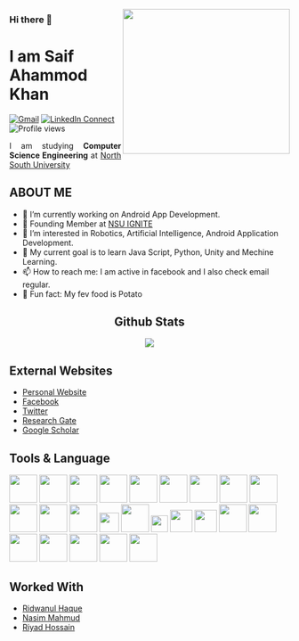 <a target="_blank"><img height = "260" width="300" align="right" src="https://github.com/saif-ahammod/saif-ahammod/blob/main/IMG_0518.JPG"></a>
### Hi there 👋
# I am Saif Ahammod Khan
[![Gmail](https://img.shields.io/badge/%20-Send%20Mail-black?color=14171A&labelColor=ef5350&logo=gmail&logoColor=ffffff)](mailto:saif.ahammod@northsouth.edu)
[![LinkedIn Connect](https://img.shields.io/badge/%20-Connect-black?color=14171A&labelColor=212121&logo=linkedin&logoColor=ffffff)](https://www.linkedin.com/in/md-saif-ahammod-khan-04/)
![Profile views](https://gpvc.arturio.dev/saif-ahammod)
<p align="justify">
I am studying <b>Computer Science Engineering</b> at  <a href="http://www.northsouth.edu/" target="_blank">North South University</a>
</p>


## ABOUT ME
- 🔭 I’m currently working on Android App Development.
- 💼 Founding Member at <a href="https://www.facebook.com/nsuignite" target="_blank">NSU IGNITE</a>
- 🔧  I’m interested in Robotics, Artificial Intelligence, Android Application Development.
- 🎯 My current goal is to learn Java Script, Python, Unity and Mechine Learning.
- 📫 How to reach me: I am active in facebook and I also check email regular.
- 🎨 Fun fact: My fev food is Potato


<h2 align="center">Github Stats</h2>
<div align="center">
  <img src="https://github-readme-streak-stats.herokuapp.com?user=saif-ahammod&theme=github-dark&hide_border=true&date_format=j%20M%5B%20Y%5D&stroke=08FF08&ring=08FF08&fire=FFDE00&currStreakLabel=FFAD00&currStreakNum=ed1d24&sideNums=00AEEF&sideLabels=FFAD00&dates=C5B4E3&background=DD272700">
</div>

## External Websites
* [Personal Website](https://saif4.netlify.app/)
* [Facebook](https://www.facebook.com/msak04)
* [Twitter](https://twitter.com/S4IF_KHAN)
* [Research Gate](https://www.researchgate.net/profile/Md_Saif_Khan)
* [Google Scholar](https://scholar.google.com/citations?hl=en&authuser=1&user=gwOb2jsAAAAJ)


## Tools & Language
<code><img height="50" src="https://www.vectorlogo.zone/logos/arduino/arduino-ar21.svg"></code>
<code><img height="50" src="https://www.vectorlogo.zone/logos/visualstudio_code/visualstudio_code-ar21.svg"></code>
<code><img height="50" src="https://www.vectorlogo.zone/logos/android/android-ar21.svg"></code>
<code><img height="50" src="https://www.vectorlogo.zone/logos/raspberrypi/raspberrypi-ar21.svg"></code>
<code><img height="50" src="https://www.vectorlogo.zone/logos/w3_html5/w3_html5-ar21.svg"></code>
<code><img height="50" src="https://www.vectorlogo.zone/logos/firebase/firebase-ar21.svg"></code>
<code><img height="50" src="https://www.vectorlogo.zone/logos/java/java-ar21.svg"></code>
<code><img height="50" src="https://1.bp.blogspot.com/-bik6AotfT0M/X4R87hMVaqI/AAAAAAAAPws/JmmIww-SNscuR1MeW4_4wlrRT1SGXbNyQCLcBGAsYHQ/s0/AndroidStudio_logo.png"></code>
<code><img height="50" src="https://www.python.org/static/community_logos/python-logo-master-v3-TM-flattened.png"></code>
<code><img height="50" src="https://encrypted-tbn0.gstatic.com/images?q=tbn:ANd9GcQg0pUPeFmU007dovopz3IAqytqDyuUMsTcSw&usqp=CAU"></code>
<code><img height="50" src="https://encrypted-tbn0.gstatic.com/images?q=tbn:ANd9GcRLu4hqDuVksmXZDOL5GTs5F0CoRayE0Nzdyw&usqp=CAU"></code>
<code><img height="50" src="https://encrypted-tbn0.gstatic.com/images?q=tbn:ANd9GcRp97AbAfnOnQxMZKatdzXsWBauoFw72ip6iw&usqp=CAU"></code>
<code><img height="35" src="https://upload.wikimedia.org/wikipedia/commons/thumb/6/64/SketchUp_logo.svg/1200px-SketchUp_logo.svg.png"></code>
<code><img height="50" src="https://www.vectorlogo.zone/logos/github/github-ar21.svg"></code>
<code><img height="30" src="https://git-scm.com/images/logos/2color-lightbg@2x.png"></code>
<code><img height="40" src="https://content.instructables.com/ORIG/FN3/EKLM/HWL2BOAS/FN3EKLMHWL2BOAS.png?fit=bounds&frame=1&height=1024&width=1024&auto=webp&frame=1&height=300"></code>
<code><img height="40" src="https://images.g2crowd.com/uploads/product/image/social_landscape/social_landscape_33b227ccb262698c084f608cd5448aea/atlas-ti.png"></code>
<code><img height="50" src="https://wptavern.com/wp-content/uploads/2018/11/Screen-Shot-2018-11-19-at-8.43.27-PM.png"></code>
<code><img height="50" src="https://cdn.iconscout.com/icon/free/png-512/c-programming-569564.png"></code>
<code><img height="50" src="https://upload.wikimedia.org/wikipedia/commons/thumb/3/3d/CSS.3.svg/1200px-CSS.3.svg.png"></code>
<code><img height="50" src="https://upload.wikimedia.org/wikipedia/commons/1/18/ISO_C%2B%2B_Logo.svg"></code>
<code><img height="50" src="https://encrypted-tbn0.gstatic.com/images?q=tbn:ANd9GcRqSyWN3NTgVt613TRMroNlh_t52vo3tbXW2A&usqp=CAU"></code>
<code><img height="50" src="https://cdn1.iconfinder.com/data/icons/adobe-3/512/Photoshop.png"></code>
<code><img height="50" src="https://zsyst.com/wp-content/uploads/2017/05/Adobe-Premiere-Pro-Logo.png"></code>


## Worked With
* [Ridwanul Haque](https://github.com/rhridwan)
* [Nasim Mahmud](https://github.com/Nasim-Mahmud)
* [Riyad Hossain](https://github.com/riyad1721)

<!--
**msak04/msak04** is a ✨ _special_ ✨ repository because its `README.md` (this file) appears on your GitHub profile.
Here are some ideas to get you started:

- 🔭 I’m currently working on 

- 👯 I’m looking to collaborate on ...
- 🤔 I’m looking for help with ...
- 💬 Ask me about ...
 ...
- 😄 Pronouns: ...

-->

